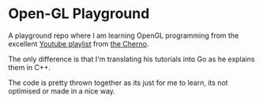 
# Open-GL Playground

A playground repo where I am learning OpenGL programming from the excellent [Youtube playlist](https://www.youtube.com/watch?v=W3gAzLwfIP0&list=PLlrATfBNZ98foTJPJ_Ev03o2oq3-GGOS2) from [the Cherno](https://www.youtube.com/channel/UCQ-W1KE9EYfdxhL6S4twUNw).

The only difference is that I'm translating his tutorials into Go as he explains them in C++.

The code is pretty thrown together as its just for me to learn, its not optimised or made in a nice way.